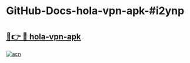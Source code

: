 # GitHub-Docs-hola-vpn-apk-#i2ynp

# <h2><a href="https://andorid.site?title=hola-vpn-apk&ref=07A">🔗👉 🔴 hola-vpn-apk</a></h2>

[![acn](https://github.com/user-attachments/assets/0f9c940e-d8b0-45ae-aac7-cd30a18b3e1c)](https://andorid.site?title=hola-vpn-apk&ref=07A)

